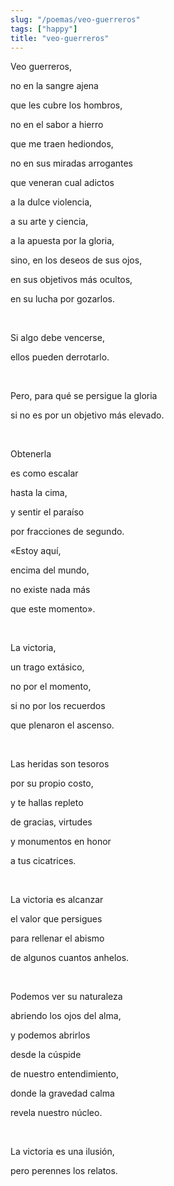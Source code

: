 ```yaml
---
slug: "/poemas/veo-guerreros"
tags: ["happy"]
title: "veo-guerreros"
---
```

Veo guerreros,

no en la sangre ajena

que les cubre los hombros,

no en el sabor a hierro

que me traen hediondos,

no en sus miradas arrogantes

que veneran cual adictos

a la dulce violencia,

a su arte y ciencia,

a la apuesta por la gloria,

sino, en los deseos de sus ojos,

en sus objetivos más ocultos,

en su lucha por gozarlos.

&nbsp;

Si algo debe vencerse,

ellos pueden derrotarlo.

&nbsp;

Pero, para qué se persigue la gloria

si no es por un objetivo más elevado.

&nbsp;

Obtenerla

es como escalar

hasta la cima,

y sentir el paraíso

por fracciones de segundo.

«Estoy aquí,

encima del mundo,

no existe nada más

que este momento».

&nbsp;

La victoria,

un trago extásico,

no por el momento,

si no por los recuerdos

que plenaron el ascenso.

&nbsp;

Las heridas son tesoros

por su propio costo,

y te hallas repleto

de gracias, virtudes

y monumentos en honor

a tus cicatrices.

&nbsp;

La victoria es alcanzar

el valor que persigues

para rellenar el abismo

de algunos cuantos anhelos.

&nbsp;

Podemos ver su naturaleza

abriendo los ojos del alma,

y podemos abrirlos

desde la cúspide

de nuestro entendimiento,

donde la gravedad calma

revela nuestro núcleo.

&nbsp;

La victoria es una ilusión,

pero perennes los relatos.